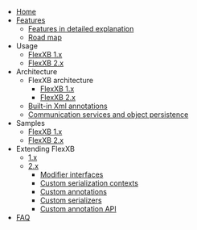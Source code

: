   * [Home](GeneralDescription.md)
  * [Features](Features.md)
    * [Features in detailed explanation](FeaturesExplained.md)
    * [Road map](RoadMap.md)
  * Usage
    * [FlexXB 1.x](Usage.md)
    * [FlexXB 2.x](Usage2x.md)
  * Architecture
    * FlexXB architecture
      * [FlexXB 1.x](Architecture.md)
      * [FlexXB 2.x](Architecture2x.md)
    * [Built-in Xml annotations](XmlAnnotations.md)
    * [Communication services and object persistence](CommunicationServicesAndObjectPersistence.md)
  * Samples
    * [FlexXB 1.x](Samples1x.md)
    * [FlexXB 2.x](Samples2x.md)
  * Extending FlexXB
    * [1.x](Extend1x.md)
    * [2.x](Extend2x.md)
      * [Modifier interfaces](Extend2x_ModifierInterfaces.md)
      * [Custom serialization contexts](Extend2x_SerializationContext.md)
      * [Custom annotations](Extend2x_Annotations.md)
      * [Custom serializers](Extend2x_Serializers.md)
      * [Custom annotation API](Extend2x_API.md)
  * [FAQ](FAQ.md)